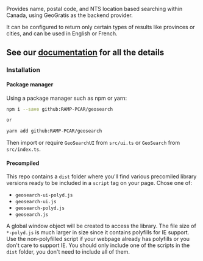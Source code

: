 Provides name, postal code, and NTS location based searching within Canada, using GeoGratis as the backend provider.

It can be configured to return only certain types of results like provinces or cities, and can be used in English or French.

## See our [documentation](https://ramp-pcar.github.io/geosearch/#/) for all the details

### Installation

#### Package manager
Using a package manager such as npm or yarn:

```bash
npm i --save github:RAMP-PCAR/geosearch

or

yarn add github:RAMP-PCAR/geosearch
```

Then import or require `GeoSearchUI` from `src/ui.ts` or `GeoSearch` from `src/index.ts`.

#### Precompiled

This repo contains a `dist` folder where you'll find various precomiled library versions ready to be included in a `script` tag on your page. Chose one of:
- `geosearch-ui-polyd.js`
- `geosearch-ui.js`
- `geosearch-polyd.js`
- `geosearch.js`

A global window object will be created to access the library. The file size of `*-polyd.js` is much larger in size since it contains polyfills for IE support. Use the non-polyfilled script if your webpage already has polyfills or you don't care to support IE. You should only include one of the scripts in the `dist` folder, you don't need to include all of them.